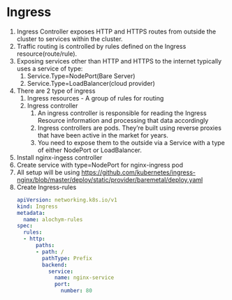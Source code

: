 # Ingress
1. Ingress Controller exposes HTTP and HTTPS routes from outside the cluster to services within the cluster.
1. Traffic routing is controlled by rules defined on the Ingress resource(route/rule).
1. Exposing services other than HTTP and HTTPS to the internet typically uses a service of type:
    1. Service.Type=NodePort(Bare Server)
    1. Service.Type=LoadBalancer(cloud provider)
1. There are 2 type of ingress
    1. Ingress resources - A group of rules for routing
    1. Ingress controller
        1. An ingress controller is responsible for reading the Ingress Resource information and processing that data accordingly
        1. Ingress controllers are pods. They’re built using reverse proxies that have been active in the market for years.
        1. You need to expose them to the outside via a Service with a type of either NodePort or LoadBalancer.
1. Install nginx-ingess controller
1. Create service with type=NodePort for nginx-ingress pod
1. All setup will be using <https://github.com/kubernetes/ingress-nginx/blob/master/deploy/static/provider/baremetal/deploy.yaml>
1. Create Ingress-rules
    ```yaml
    apiVersion: networking.k8s.io/v1
    kind: Ingress
    metadata:
      name: alochym-rules
    spec:
      rules:
      - http:
          paths:
          - path: /
            pathType: Prefix
            backend:
              service:
                name: nginx-service
                port:
                  number: 80
    ```
